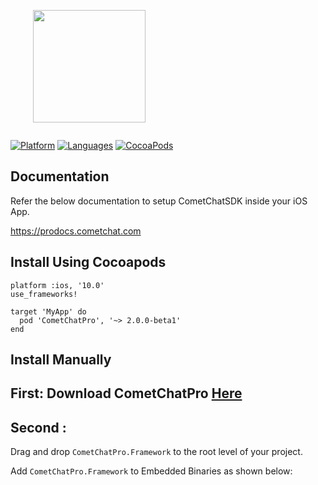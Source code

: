 <div style="width:100%">
	<div style="width:50%; display:inline-block">
		<p align="center">
		<img align="center" width="180" height="180" alt="" src="https://github.com/cometchat-pro/ios-swift-chat-app/blob/master/Screenshots/CometChat%20Logo.png">	
		</p>	
	</div>	
</div>

[![Platform](https://img.shields.io/badge/platform-iOS-orange.svg)](https://cocoapods.org/pods/CometChatPro)
[![Languages](https://img.shields.io/badge/language-Objective--C%20%7C%20Swift-orange.svg)](https://github.com/cometchat-pro/ios-chat-sdk)
[![CocoaPods](https://img.shields.io/badge/pod-v1.9.0-beta-green.svg)](https://cocoapods.org/pods/CometChatPro)

## Documentation

Refer the below documentation to setup CometChatSDK inside your iOS App.

https://prodocs.cometchat.com

## Install Using Cocoapods

```
platform :ios, '10.0'
use_frameworks!

target 'MyApp' do
  pod 'CometChatPro', '~> 2.0.0-beta1'
end 
```
## Install Manually

## First: Download CometChatPro [Here](https://github.com/cometchat-pro/ios-chat-sdk/archive/1.9.0.zip)
## Second :
Drag and drop `CometChatPro.Framework` to the root level of your project.

Add `CometChatPro.Framework` to Embedded Binaries as shown below:
<div style="width:100%">
	<div style="width:50%; display:inline-block">
		<p align="center">
		<img align="center" alt="" src="https://files.readme.io/6e172a4-embeddedBinaries.png">	
		</p>	
	</div>	
</div>
